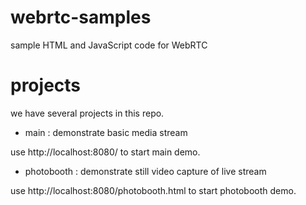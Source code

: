 # webrtc-samples
sample HTML and JavaScript code for WebRTC

# projects

we have several projects in this repo.

- main : demonstrate basic media stream

use http://localhost:8080/ to start main demo.

- photobooth : demonstrate still video capture of live stream

use http://localhost:8080/photobooth.html to start photobooth demo.

